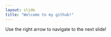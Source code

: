 ```yaml
---
layout: slide
title: "Welcome to my github!"
---
```


Use the right arrow to navigate to the next slide!
